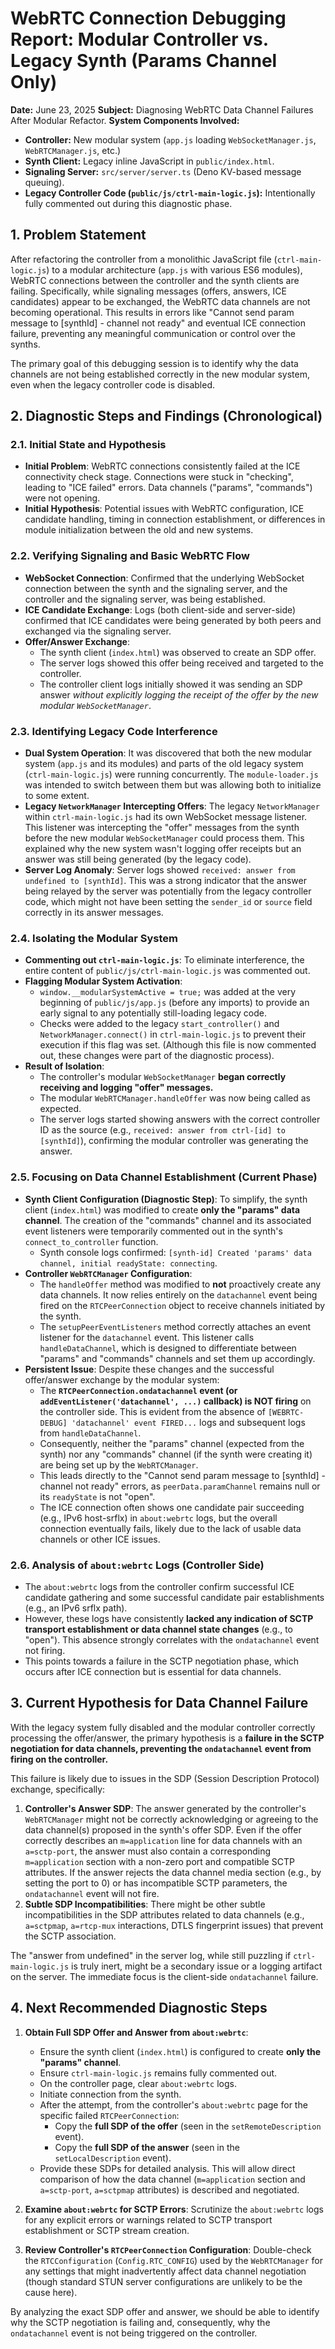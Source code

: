 # WebRTC Connection Debugging Report: Modular Controller vs. Legacy Synth (Params Channel Only)

**Date:** June 23, 2025
**Subject:** Diagnosing WebRTC Data Channel Failures After Modular Refactor.
**System Components Involved:**
*   **Controller:** New modular system (`app.js` loading `WebSocketManager.js`, `WebRTCManager.js`, etc.)
*   **Synth Client:** Legacy inline JavaScript in `public/index.html`.
*   **Signaling Server:** `src/server/server.ts` (Deno KV-based message queuing).
*   **Legacy Controller Code (`public/js/ctrl-main-logic.js`):** Intentionally fully commented out during this diagnostic phase.

## 1. Problem Statement

After refactoring the controller from a monolithic JavaScript file (`ctrl-main-logic.js`) to a modular architecture (`app.js` with various ES6 modules), WebRTC connections between the controller and the synth clients are failing. Specifically, while signaling messages (offers, answers, ICE candidates) appear to be exchanged, the WebRTC data channels are not becoming operational. This results in errors like "Cannot send param message to [synthId] - channel not ready" and eventual ICE connection failure, preventing any meaningful communication or control over the synths.

The primary goal of this debugging session is to identify why the data channels are not being established correctly in the new modular system, even when the legacy controller code is disabled.

## 2. Diagnostic Steps and Findings (Chronological)

### 2.1. Initial State and Hypothesis
*   **Initial Problem**: WebRTC connections consistently failed at the ICE connectivity check stage. Connections were stuck in "checking", leading to "ICE failed" errors. Data channels ("params", "commands") were not opening.
*   **Initial Hypothesis**: Potential issues with WebRTC configuration, ICE candidate handling, timing in connection establishment, or differences in module initialization between the old and new systems.

### 2.2. Verifying Signaling and Basic WebRTC Flow
*   **WebSocket Connection**: Confirmed that the underlying WebSocket connection between the synth and the signaling server, and the controller and the signaling server, was being established.
*   **ICE Candidate Exchange**: Logs (both client-side and server-side) confirmed that ICE candidates were being generated by both peers and exchanged via the signaling server.
*   **Offer/Answer Exchange**:
    *   The synth client (`index.html`) was observed to create an SDP offer.
    *   The server logs showed this offer being received and targeted to the controller.
    *   The controller client logs initially showed it was sending an SDP answer *without explicitly logging the receipt of the offer by the new modular `WebSocketManager`*.

### 2.3. Identifying Legacy Code Interference
*   **Dual System Operation**: It was discovered that both the new modular system (`app.js` and its modules) and parts of the old legacy system (`ctrl-main-logic.js`) were running concurrently. The `module-loader.js` was intended to switch between them but was allowing both to initialize to some extent.
*   **Legacy `NetworkManager` Intercepting Offers**: The legacy `NetworkManager` within `ctrl-main-logic.js` had its own WebSocket message listener. This listener was intercepting the "offer" messages from the synth before the new modular `WebSocketManager` could process them. This explained why the new system wasn't logging offer receipts but an answer was still being generated (by the legacy code).
*   **Server Log Anomaly**: Server logs showed `received: answer from undefined to [synthId]`. This was a strong indicator that the answer being relayed by the server was potentially from the legacy controller code, which might not have been setting the `sender_id` or `source` field correctly in its answer messages.

### 2.4. Isolating the Modular System
*   **Commenting out `ctrl-main-logic.js`**: To eliminate interference, the entire content of `public/js/ctrl-main-logic.js` was commented out.
*   **Flagging Modular System Activation**:
    *   `window.__modularSystemActive = true;` was added at the very beginning of `public/js/app.js` (before any imports) to provide an early signal to any potentially still-loading legacy code.
    *   Checks were added to the legacy `start_controller()` and `NetworkManager.connect()` in `ctrl-main-logic.js` to prevent their execution if this flag was set. (Although this file is now commented out, these changes were part of the diagnostic process).
*   **Result of Isolation**:
    *   The controller's modular `WebSocketManager` **began correctly receiving and logging "offer" messages.**
    *   The modular `WebRTCManager.handleOffer` was now being called as expected.
    *   The server logs started showing answers with the correct controller ID as the source (e.g., `received: answer from ctrl-[id] to [synthId]`), confirming the modular controller was generating the answer.

### 2.5. Focusing on Data Channel Establishment (Current Phase)
*   **Synth Client Configuration (Diagnostic Step)**: To simplify, the synth client (`index.html`) was modified to create **only the "params" data channel**. The creation of the "commands" channel and its associated event listeners were temporarily commented out in the synth's `connect_to_controller` function.
    *   Synth console logs confirmed: `[synth-id] Created 'params' data channel, initial readyState: connecting`.
*   **Controller `WebRTCManager` Configuration**:
    *   The `handleOffer` method was modified to **not** proactively create any data channels. It now relies entirely on the `datachannel` event being fired on the `RTCPeerConnection` object to receive channels initiated by the synth.
    *   The `setupPeerEventListeners` method correctly attaches an event listener for the `datachannel` event. This listener calls `handleDataChannel`, which is designed to differentiate between "params" and "commands" channels and set them up accordingly.
*   **Persistent Issue**: Despite these changes and the successful offer/answer exchange by the modular system:
    *   The **`RTCPeerConnection.ondatachannel` event (or `addEventListener('datachannel', ...)` callback) is NOT firing** on the controller side. This is evident from the absence of `[WEBRTC-DEBUG] 'datachannel' event FIRED...` logs and subsequent logs from `handleDataChannel`.
    *   Consequently, neither the "params" channel (expected from the synth) nor any "commands" channel (if the synth were creating it) are being set up by the `WebRTCManager`.
    *   This leads directly to the "Cannot send param message to [synthId] - channel not ready" errors, as `peerData.paramChannel` remains null or its `readyState` is not "open".
    *   The ICE connection often shows one candidate pair succeeding (e.g., IPv6 host-srflx) in `about:webrtc` logs, but the overall connection eventually fails, likely due to the lack of usable data channels or other ICE issues.

### 2.6. Analysis of `about:webrtc` Logs (Controller Side)
*   The `about:webrtc` logs from the controller confirm successful ICE candidate gathering and some successful candidate pair establishments (e.g., an IPv6 srflx path).
*   However, these logs have consistently **lacked any indication of SCTP transport establishment or data channel state changes** (e.g., to "open"). This absence strongly correlates with the `ondatachannel` event not firing.
*   This points towards a failure in the SCTP negotiation phase, which occurs after ICE connection but is essential for data channels.

## 3. Current Hypothesis for Data Channel Failure

With the legacy system fully disabled and the modular controller correctly processing the offer/answer, the primary hypothesis is a **failure in the SCTP negotiation for data channels, preventing the `ondatachannel` event from firing on the controller.**

This failure is likely due to issues in the SDP (Session Description Protocol) exchange, specifically:
1.  **Controller's Answer SDP**: The answer generated by the controller's `WebRTCManager` might not be correctly acknowledging or agreeing to the data channel(s) proposed in the synth's offer SDP. Even if the offer correctly describes an `m=application` line for data channels with an `a=sctp-port`, the answer must also contain a corresponding `m=application` section with a non-zero port and compatible SCTP attributes. If the answer rejects the data channel media section (e.g., by setting the port to 0) or has incompatible SCTP parameters, the `ondatachannel` event will not fire.
2.  **Subtle SDP Incompatibilities**: There might be other subtle incompatibilities in the SDP attributes related to data channels (e.g., `a=sctpmap`, `a=rtcp-mux` interactions, DTLS fingerprint issues) that prevent the SCTP association.

The "answer from undefined" in the server log, while still puzzling if `ctrl-main-logic.js` is truly inert, might be a secondary issue or a logging artifact on the server. The immediate focus is the client-side `ondatachannel` failure.

## 4. Next Recommended Diagnostic Steps

1.  **Obtain Full SDP Offer and Answer from `about:webrtc`**:
    *   Ensure the synth client (`index.html`) is configured to create **only the "params" channel**.
    *   Ensure `ctrl-main-logic.js` remains fully commented out.
    *   On the controller page, clear `about:webrtc` logs.
    *   Initiate connection from the synth.
    *   After the attempt, from the controller's `about:webrtc` page for the specific failed `RTCPeerConnection`:
        *   Copy the **full SDP of the offer** (seen in the `setRemoteDescription` event).
        *   Copy the **full SDP of the answer** (seen in the `setLocalDescription` event).
    *   Provide these SDPs for detailed analysis. This will allow direct comparison of how the data channel (`m=application` section and `a=sctp-port`, `a=sctpmap` attributes) is described and negotiated.

2.  **Examine `about:webrtc` for SCTP Errors**: Scrutinize the `about:webrtc` logs for any explicit errors or warnings related to SCTP transport establishment or SCTP stream creation.

3.  **Review Controller's `RTCPeerConnection` Configuration**: Double-check the `RTCConfiguration` (`Config.RTC_CONFIG`) used by the `WebRTCManager` for any settings that might inadvertently affect data channel negotiation (though standard STUN server configurations are unlikely to be the cause here).

By analyzing the exact SDP offer and answer, we should be able to identify why the SCTP negotiation is failing and, consequently, why the `ondatachannel` event is not being triggered on the controller.